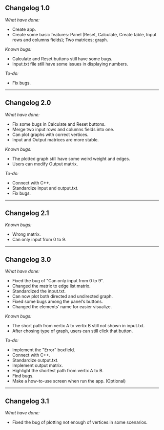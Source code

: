 ## Changelog 1.0 ##

*What have done:*
- Create app.
- Create some basic features: Panel (Reset, Calculate, Create table, Input rows and columns fields); Two matrices; graph.

*Known bugs:*
- Calculate and Reset buttons still have some bugs.
- Input.txt file still have some issues in displaying numbers.

*To-do:*
- Fix bugs.

----------------------------------

## Changelog 2.0 ##

*What have done:*
- Fix some bugs in Calculate and Reset buttons.
- Merge two input rows and columns fields into one.
- Can plot graphs with correct vertices.
- Input and Output matrices are more stable.

*Known bugs:*
- The plotted graph still have some weird weight and edges.
- Users can modify Output matrix.

*To-do:*
- Connect with C++.
- Standardize input and output.txt.
- Fix bugs.

----------------------------------

## Changelog 2.1 ##

*Known bugs:*
- Wrong matrix.
- Can only input from 0 to 9.

----------------------------------

## Changelog 3.0 ##

*What have done:*
- Fixed the bug of "Can only input from 0 to 9".
- Changed the matrix to edge list matrix.
- Standardized the input.txt.
- Can now plot both directed and undirected graph.
- Fixed some bugs among the panel's buttons.
- Changed the elements' name for easier visualize.

*Known bugs:*
- The short path from vertix A to vertix B still not shown in input.txt.
- After chosing type of graph, users can still click that button.

*To-do:*
- Implement the "Error" boxfield.
- Connect with C++.
- Standardize output.txt.
- Implement output matrix.
- Highlight the shortest path from vertix A to B.
- Find bugs.
- Make a how-to-use screen when run the app. (Optional)

----------------------------------

## Changelog 3.1 ##

*What have done:*
- Fixed the bug of plotting not enough of vertices in some scenarios.
